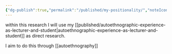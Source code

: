 ```yaml
---
{"dg-publish":true,"permalink":"/published/my-positionality/","noteIcon":""}
---
```


within this research I will use my [[published/autoethnographic-experience-as-lecturer-and-student\|autoethnographic-experience-as-lecturer-and-student]] as direct research. 

I aim to do this through [[autoethnography]]
